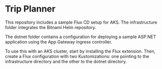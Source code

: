 # Trip Planner

This repository includes a sample Flux CD setup for AKS. The infrastructure folder integrates the Bitnami Helm repository.

The dotnet folder contains a configuration for deploying a sample ASP.NET application using the App Gateway ingress controller.

To use this with an AKS cluster, start by installing the Flux extension. Then, create a Flux configuration with two Kustomizations: one pointing to the infrastructure directory and the other to the dotnet directory.
